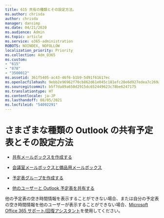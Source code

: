 ```yaml
---
title: 615 共有の種類とその設定方法。
ms.author: chrisda
author: chrisda
manager: dansimp
ms.date: 04/21/2020
ms.audience: Admin
ms.topic: article
ms.service: o365-administration
ROBOTS: NOINDEX, NOFOLLOW
localization_priority: Priority
ms.collection: Adm_O365
ms.custom:
- "615"
- "878"
- "3500012"
ms.assetid: 361f5405-ac43-46f6-b1b9-5d91f61617ec
ms.openlocfilehash: 9ebb2e96962f70cb862d61e045c181efc20e6d927edea7c269a93ffa6a15ebbc
ms.sourcegitcommit: b5f7da89a650d2915dc652449623c78be6247175
ms.translationtype: HT
ms.contentlocale: ja-JP
ms.lasthandoff: 08/05/2021
ms.locfileid: "54092291"
---
```

# <a name="different-types-of-shared-outlook-calendars-and-how-to-set-them-up"></a>さまざまな種類の Outlook の共有予定表とその設定方法

- [共有メールボックスを作成する](https://docs.microsoft.com/microsoft-365/admin/email/create-a-shared-mailbox)

- [会議室メールボックスと備品用メールボックス](https://docs.microsoft.com/microsoft-365/admin/manage/room-and-equipment-mailboxes)

- [予定表グループを作成する](https://support.office.com/article/8385667b-d758-4489-a53f-f542dd01e6ff)

- [他のユーザーと Outlook 予定表を共有する](https://support.office.com/article/353ed2c1-3ec5-449d-8c73-6931a0adab88)

他の予定表の空き時間情報を表示することができない場合、または自分の予定表の空き時間情報を他のユーザーが表示することができない場合、[Microsoft Office 365 サポート/回復アシスタント](https://diagnostics.office.com/)を使用してください。
